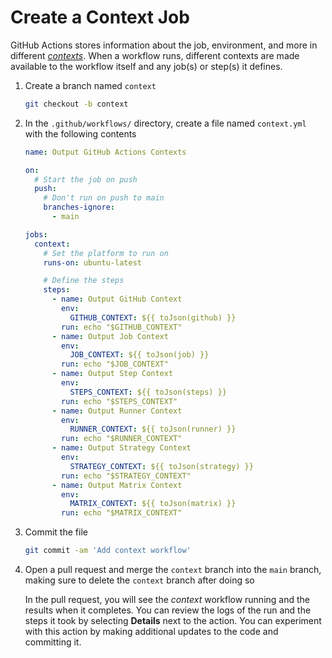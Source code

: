 # Create a Context Job

GitHub Actions stores information about the job, environment, and more in
different
[_contexts_](https://docs.github.com/en/actions/learn-github-actions/contexts).
When a workflow runs, different contexts are made available to the workflow
itself and any job(s) or step(s) it defines.

1. Create a branch named `context`

   ```bash
   git checkout -b context
   ```

2. In the `.github/workflows/` directory, create a file named `context.yml` with
   the following contents

   ```yaml
   name: Output GitHub Actions Contexts

   on:
     # Start the job on push
     push:
       # Don't run on push to main
       branches-ignore:
         - main

   jobs:
     context:
       # Set the platform to run on
       runs-on: ubuntu-latest

       # Define the steps
       steps:
         - name: Output GitHub Context
           env:
             GITHUB_CONTEXT: ${{ toJson(github) }}
           run: echo "$GITHUB_CONTEXT"
         - name: Output Job Context
           env:
             JOB_CONTEXT: ${{ toJson(job) }}
           run: echo "$JOB_CONTEXT"
         - name: Output Step Context
           env:
             STEPS_CONTEXT: ${{ toJson(steps) }}
           run: echo "$STEPS_CONTEXT"
         - name: Output Runner Context
           env:
             RUNNER_CONTEXT: ${{ toJson(runner) }}
           run: echo "$RUNNER_CONTEXT"
         - name: Output Strategy Context
           env:
             STRATEGY_CONTEXT: ${{ toJson(strategy) }}
           run: echo "$STRATEGY_CONTEXT"
         - name: Output Matrix Context
           env:
             MATRIX_CONTEXT: ${{ toJson(matrix) }}
           run: echo "$MATRIX_CONTEXT"
   ```

3. Commit the file

   ```bash
   git commit -am 'Add context workflow'
   ```

4. Open a pull request and merge the `context` branch into the `main` branch,
   making sure to delete the `context` branch after doing so

   In the pull request, you will see the _context_ workflow running and the
   results when it completes. You can review the logs of the run and the steps
   it took by selecting **Details** next to the action. You can experiment with
   this action by making additional updates to the code and committing it.
